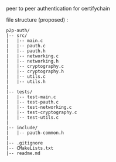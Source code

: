 peer to peer authentication for certifychain

file structure (proposed) : 

```
p2p-auth/
|-- src/
|   |-- main.c
|   |-- pauth.c
|   |-- pauth.h
|   |-- networking.c
|   |-- networking.h
|   |-- cryptography.c
|   |-- cryptography.h
|   |-- utils.c
|   |-- utils.h
|
|-- tests/
|   |-- test-main.c
|   |-- test-pauth.c
|   |-- test-networking.c
|   |-- test-cryptography.c
|   |-- test-utils.c
|
|-- include/
|   |-- pauth-common.h
|
|-- .gitignore
|-- CMakeLists.txt
|-- readme.md

```